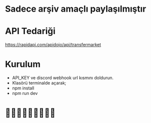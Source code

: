 # Sadece arşiv amaçlı paylaşılmıştır

# API Tedariği
https://rapidapi.com/apidojo/api/transfermarket

# Kurulum
- API_KEY ve discord webhook url kısmını doldurun.
- Klasörü terminalde açarak;
- npm install
- npm run dev

# 🦅🦅🦅🦅🦅🦅🦅🦅🦅
